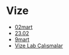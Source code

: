# Vize

<!--Index-->

- [02mart](./02mart.pdf)
- [23.02](./23.02.pdf)
- [9mart](./9mart.pdf)
- [Vize Lab Çalışmalar](./Vize%20Lab%20%C3%87al%C4%B1%C5%9Fmalar.rar)

<!--Index-->
